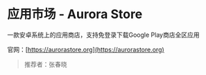 # 应用市场 - Aurora Store

一款安卓系统上的应用商店，支持免登录下载Google Play商店全区应用

官网：[https://aurorastore.org](https://aurorastore.org)

> 推荐者：张春晓

